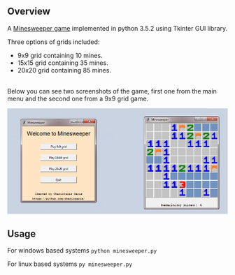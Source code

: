 ## Overview

A [Minesweeper game](https://en.wikipedia.org/wiki/Minesweeper_(video_game)) implemented in python 3.5.2 using Tkinter GUI library. 

Three options of grids included:
- 9x9 grid containing 10 mines.
- 15x15 grid containing 35 mines.
- 20x20 grid containing 85 mines.


<br />
Below you can see two screenshots of the game, first one from the main menu and the second one from a 9x9 grid game.

![UI](https://github.com/chanioxaris/Tkinter-Minesweeper/blob/master/img/ui.png)

## Usage

For windows based systems `python minesweeper.py`

For linux based systems `py minesweeper.py`

